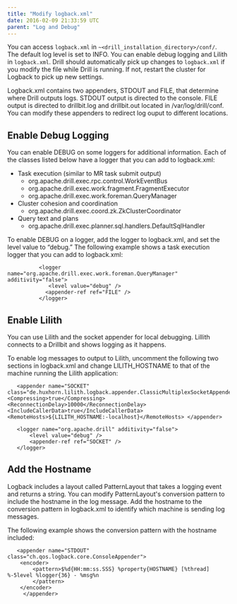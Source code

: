 ```yaml
---
title: "Modify logback.xml"
date: 2016-02-09 21:33:59 UTC
parent: "Log and Debug"
---
```


You can access `logback.xml` in `~<drill_installation_directory>/conf/`. The default log level is set to INFO. You can enable debug logging and Lilith in `logback.xml`. Drill should automatically pick up changes to `logback.xml` if you modify the file while Drill is running. If not, restart the cluster for Logback to pick up new settings.

Logback.xml contains two appenders, STDOUT and FILE, that determine where Drill outputs logs. STDOUT output is directed to the console. FILE output is directed to drillbit.log and drillbit.out located in /var/log/drill/conf. You can modify these appenders to redirect log ouput to different locations.

## Enable Debug Logging
You can enable DEBUG on some loggers for additional information. Each of the classes listed below have a logger that you can add to logback.xml:

* Task execution (similar to MR task submit output)  
  * org.apache.drill.exec.rpc.control.WorkEventBus  
  * org.apache.drill.exec.work.fragment.FragmentExecutor  
  * org.apache.drill.exec.work.foreman.QueryManager  
* Cluster cohesion and coordination  
  * org.apache.drill.exec.coord.zk.ZkClusterCoordinator  
* Query text and plans
  * org.apache.drill.exec.planner.sql.handlers.DefaultSqlHandler

To enable DEBUG on a logger, add the logger to logback.xml, and set the level value to “debug.”
The following example shows a task execution logger that you can add to logback.xml:

              <logger name="org.apache.drill.exec.work.foreman.QueryManager" additivity="false">
                 <level value="debug" />
                <appender-ref ref="FILE" />
              </logger>

## Enable Lilith
You can use Lilith and the socket appender for local debugging. Lillith connects to a Drillbit and shows logging as it happens.

To enable log messages to output to Lilith, uncomment the following two sections in logback.xml and change LILITH_HOSTNAME to that of the machine running the Lilith application:

       <appender name="SOCKET" class="de.huxhorn.lilith.logback.appender.ClassicMultiplexSocketAppender"> <Compressing>true</Compressing> <ReconnectionDelay>10000</ReconnectionDelay> <IncludeCallerData>true</IncludeCallerData> <RemoteHosts>${LILITH_HOSTNAME:-localhost}</RemoteHosts> </appender>
       
       <logger name="org.apache.drill" additivity="false">
           <level value="debug" />
           <appender-ref ref="SOCKET" />
       </logger>
 
## Add the Hostname
Logback includes a layout called PatternLayout that takes a logging event and returns a string. You can modify PatternLayout's conversion pattern to include the hostname in the log message. Add the hostname to the conversion pattern in logback.xml to identify which machine is sending log messages.

The following example shows the conversion pattern with the hostname included:

       <appender name="STDOUT" class="ch.qos.logback.core.ConsoleAppender">
        <encoder>
            <pattern>$%d{HH:mm:ss.SSS} %property{HOSTNAME} [%thread] %-5level %logger{36} - %msg%n
            </pattern>
        </encoder>
         </appender>


